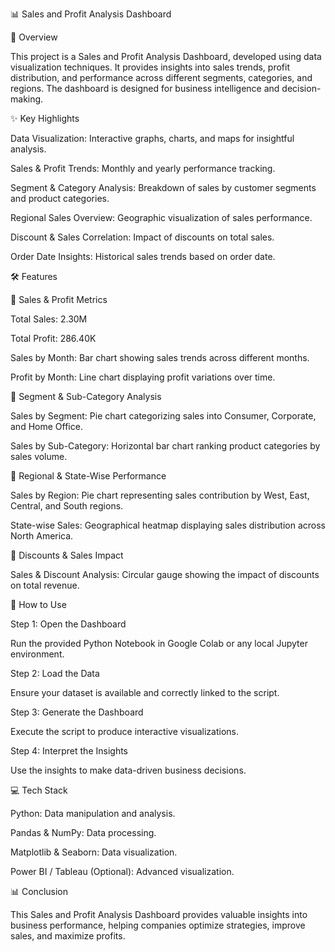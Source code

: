 📊 Sales and Profit Analysis Dashboard

📖 Overview

This project is a Sales and Profit Analysis Dashboard, developed using data visualization techniques. It provides insights into sales trends, profit distribution, and performance across different segments, categories, and regions. The dashboard is designed for business intelligence and decision-making.

✨ Key Highlights

Data Visualization: Interactive graphs, charts, and maps for insightful analysis.

Sales & Profit Trends: Monthly and yearly performance tracking.

Segment & Category Analysis: Breakdown of sales by customer segments and product categories.

Regional Sales Overview: Geographic visualization of sales performance.

Discount & Sales Correlation: Impact of discounts on total sales.

Order Date Insights: Historical sales trends based on order date.

🛠️ Features

🔹 Sales & Profit Metrics

Total Sales: 2.30M

Total Profit: 286.40K

Sales by Month: Bar chart showing sales trends across different months.

Profit by Month: Line chart displaying profit variations over time.

🔹 Segment & Sub-Category Analysis

Sales by Segment: Pie chart categorizing sales into Consumer, Corporate, and Home Office.

Sales by Sub-Category: Horizontal bar chart ranking product categories by sales volume.

🔹 Regional & State-Wise Performance

Sales by Region: Pie chart representing sales contribution by West, East, Central, and South regions.

State-wise Sales: Geographical heatmap displaying sales distribution across North America.

🔹 Discounts & Sales Impact

Sales & Discount Analysis: Circular gauge showing the impact of discounts on total revenue.

🚀 How to Use

Step 1: Open the Dashboard

Run the provided Python Notebook in Google Colab or any local Jupyter environment.

Step 2: Load the Data

Ensure your dataset is available and correctly linked to the script.

Step 3: Generate the Dashboard

Execute the script to produce interactive visualizations.

Step 4: Interpret the Insights

Use the insights to make data-driven business decisions.

💻 Tech Stack

Python: Data manipulation and analysis.

Pandas & NumPy: Data processing.

Matplotlib & Seaborn: Data visualization.

Power BI / Tableau (Optional): Advanced visualization.

📊 Conclusion

This Sales and Profit Analysis Dashboard provides valuable insights into business performance, helping companies optimize strategies, improve sales, and maximize profits.
